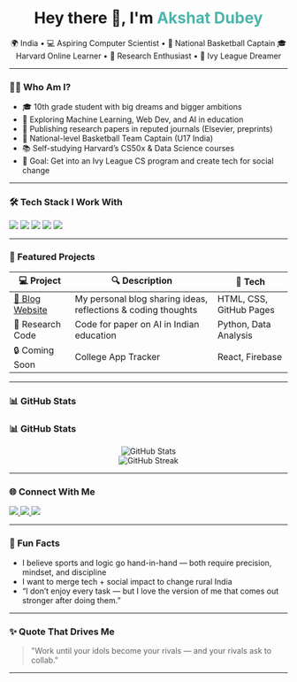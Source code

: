 <h1 align="center">Hey there 👋, I'm <span style="color:#4db6ac;">Akshat Dubey</span></h1>

<p align="center">
🌍 India • 💻 Aspiring Computer Scientist • 🏀 National Basketball Captain  
🎓 Harvard Online Learner • 🧠 Research Enthusiast • 🚀 Ivy League Dreamer  
</p>

---

### 🧑‍💻 Who Am I?

- 🎓 10th grade student with big dreams and bigger ambitions
- 🧠 Exploring Machine Learning, Web Dev, and AI in education
- 🧪 Publishing research papers in reputed journals (Elsevier, preprints)
- 🏀 National-level Basketball Team Captain (U17 India)
- 📚 Self-studying Harvard’s CS50x & Data Science courses
- 💭 Goal: Get into an Ivy League CS program and create tech for social change

---

### 🛠️ Tech Stack I Work With

<p align="left">
  <img src="https://img.shields.io/badge/Python-3776AB?style=for-the-badge&logo=python&logoColor=white" />
  <img src="https://img.shields.io/badge/HTML5-E34F26?style=for-the-badge&logo=html5&logoColor=white" />
  <img src="https://img.shields.io/badge/CSS3-1572B6?style=for-the-badge&logo=css3&logoColor=white" />
  <img src="https://img.shields.io/badge/GitHub-181717?style=for-the-badge&logo=github&logoColor=white" />
  <img src="https://img.shields.io/badge/VSCode-007ACC?style=for-the-badge&logo=visual-studio-code&logoColor=white" />
</p>

---

### 🚀 Featured Projects

| 💻 Project | 🔍 Description | 🔧 Tech |
|-----------|----------------|--------|
| [🔗 Blog Website](https://github.com/akshatdubey910/akshat-blog) | My personal blog sharing ideas, reflections & coding thoughts | HTML, CSS, GitHub Pages |
| 🧠 Research Code | Code for paper on AI in Indian education | Python, Data Analysis |
| 🔒 Coming Soon | College App Tracker | React, Firebase |

---

### 📊 GitHub Stats

### 📊 GitHub Stats

<p align="center">
  <img src="https://github-readme-stats.vercel.app/api?username=akshatdubey910&show_icons=true&theme=radical" alt="GitHub Stats" />
  <br />
  <img src="https://streak-stats.demolab.com?user=akshatdubey910&theme=tokyonight" alt="GitHub Streak" />
</p>

---

### 🌐 Connect With Me

<p>
  <a href="mailto:akshat.ad0901@gmail.com">
    <img src="https://img.shields.io/badge/-Gmail-D14836?style=for-the-badge&logo=gmail&logoColor=white" />
  </a>
  <a href="https://www.linkedin.com/in/akshat-fam-678373338/">
    <img src="https://img.shields.io/badge/-LinkedIn-0A66C2?style=for-the-badge&logo=linkedin&logoColor=white" />
  </a>
  <a href="https://instagram.com/akshatpvt_91">
    <img src="https://img.shields.io/badge/-Instagram-E4405F?style=for-the-badge&logo=instagram&logoColor=white" />
  </a>
</p>

---

### 💬 Fun Facts

- I believe sports and logic go hand-in-hand — both require precision, mindset, and discipline  
- I want to merge tech + social impact to change rural India  
- “I don’t enjoy every task — but I love the version of me that comes out stronger after doing them.”



---

### ✨ Quote That Drives Me

> "Work until your idols become your rivals — and your rivals ask to collab."

---

